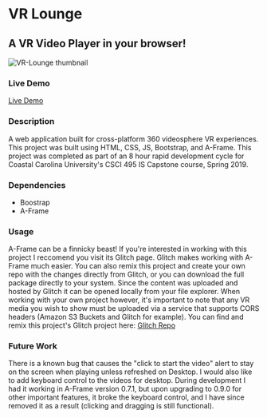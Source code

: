 # VR Lounge
## A VR Video Player in your browser!

![VR-Lounge thumbnail](https://skyreep.github.io/VR-Lounge/thumbnail.png "VR Lounge")

### Live Demo
[Live Demo](github.com/skyreep/VR-Lounge)

### Description
A web application built for cross-platform 360 videosphere VR experiences. This project was built using HTML, CSS, JS, Bootstrap, and A-Frame. This project was completed as part of an 8 hour rapid development cycle for Coastal Carolina University's CSCI 495 IS Capstone course, Spring 2019.

### Dependencies
<ul>
  <li>
    Boostrap
  </li>
  <li>
    A-Frame
  </li>
</ul>
  
### Usage
A-Frame can be a finnicky beast! If you're interested in working with this project I reccomend you visit its Glitch page. Glitch makes working with A-Frame much easier. You can also remix this project and create your own repo with the changes directly from Glitch, or you can download the full package directly to your system. Since the content was uploaded and hosted by Glitch it can be opened locally from your file explorer. When working with your own project however, it's important to note that any VR media you wish to show must be uploaded via a service that supports CORS headers (Amazon S3 Buckets and Glitch for example).
You can find and remix this project's Glitch project here: 
[Glitch Repo](glitch.com/edit/#!/skyreep-vr-lounge)

### Future Work
There is a known bug that causes the "click to start the video" alert to stay on the screen when playing unless refreshed on Desktop. 
I would also like to add keyboard control to the videos for desktop. During development I had it working in A-Frame version 0.7.1, but upon upgrading to 0.9.0 for other important features, it broke the keyboard control, and I have since removed it as a result (clicking and dragging is still functional).
